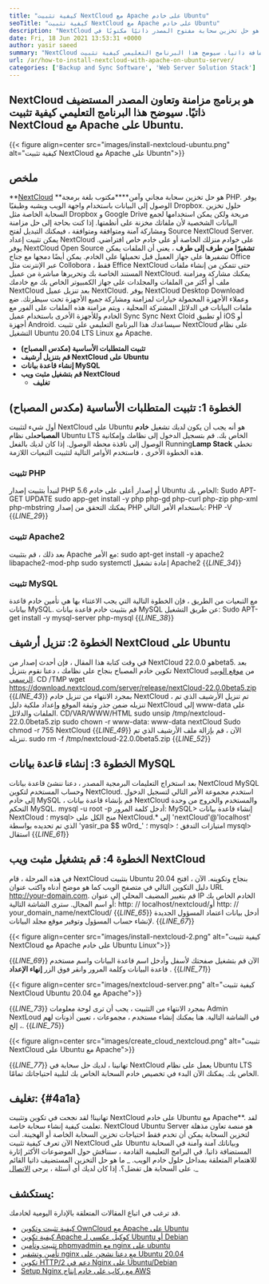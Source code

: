 ```yaml
---
title: "كيفية تثبيت NextCloud مع Apache على خادم Ubuntu" 
seoTitle: "كيفية تثبيت NextCloud مع Apache على خادم Ubuntu" 
description: "NextCloud هو حل تخزين سحابة مفتوح المصدر ذاتيًا مكتوبًا في PHP. ستظهر هذه المقالة كيفية تثبيت NextCloud مع Apache على Ubuntu." 
date: Fri, 18 Jun 2021 13:53:31 +0000
author: yasir saeed
summary: "NextCloud هو برنامج مزامنة وتعاون مصادر مفتوحة المستضافة ذاتيا. سيوضح هذا البرنامج التعليمي كيفية تثبيت NextCloud مع Apache على Ubuntu." 
url: /ar/how-to-install-nextcloud-with-apache-on-ubuntu-server/
categories: ['Backup and Sync Software', 'Web Server Solution Stack']
---
```


## NextCloud هو برنامج مزامنة وتعاون المصدر المستضيف ذاتيًا. سيوضح هذا البرنامج التعليمي كيفية تثبيت NextCloud مع Apache على Ubuntu.

{{< figure align=center src="images/install-nextcloud-ubuntu.png" alt="كيفية تثبيت NextCloud مع Apache على Ubuntn">}}


## **ملخص** 
**[NextCloud][1] **هو حل تخزين سحابة مجاني وآمن****مكتوب بلغة برمجة PHP. يوفر الوصول إلى البيانات باستخدام واجهة الويب ويشبه وظيفيًا Dropbox. حلول تخزين السحابة الخاصة مثل Dropbox و Google Drive مريحة ولكن يمكن استخدامها لجمع البيانات الشخصية لأن ملفاتك مخزنة على أنظمتها. إذا كنت بحاجة إلى حل مزامنة ومشاركة آمنة ومتوافقة ومتوافقة ، فيمكنك التبديل لفتح Source NextCloud Server. يمكن تثبيت إعداد NextCloud على خوادم منزلك الخاصة أو على خادم خاص افتراضي.
يوفر NextCloud Open Source **تشفيرًا من طرف إلى طرف** ، يعني أن الملفات يمكن تشفيرها على جهاز العميل قبل تحميلها على الخادم. يمكن أيضًا دمجها مع جناح Office عبر الإنترنت مثل Collobora ، فقط Effice NextCloud حتى تتمكن من إنشاء ملفات المستند الخاصة بك وتحريرها مباشرة من عميل NextCloud. يمكنك مشاركة ومزامنة ملف أو أكثر من الملفات والمجلدات على جهاز الكمبيوتر الخاص بك مع خادمك NextCloud بعد تنزيل عميل NextCloud. يوفر NextCloud Desktop Download وعملاء الأجهزة المحمولة خيارات لمزامنة ومشاركة جميع الأجهزة تحت سيطرتك. ضع ملفات البيانات في الدلائل المشتركة المحلية ، ويتم مزامنة هذه الملفات على الفور مع الخادم وللأجهزة الأخرى باستخدام عميل Sync Sync Next Cloid أو تطبيق iOS أو أجهزة Android.
سيساعدك هذا البرنامج التعليمي على تثبيت NextCloud على نظام التشغيل Ubuntu 20.04 LTS Linux مع Apache.
* **تثبيت المتطلبات الأساسية (مكدس المصباح)** 
* **قم بتنزيل أرشيف NextCloud على Ubuntu** 
* **إنشاء قاعدة بيانات MySQL** 
* **قم بتشغيل مثبت ويب NextCloud** 
  * **تغليف** 

## الخطوة 1: تثبيت المتطلبات الأساسية (مكدس المصباح)
أول شيء لتثبيت NextCloud على Ubuntu هو أنه يجب أن يكون لديك تشغيل **خادم المصباح**على نظام Ubuntu LTS الخاص بك. قم بتسجيل الدخول إلى نظامك وإمكانية الوصول إلى نافذة محطة الوصول. إذا كان لديك بالفعل Running**Lamp Stack** تخطي هذه الخطوة الأخرى ، فاستخدم الأوامر التالية لتثبيت التبعيات اللازمة.

### تثبيت PHP
لنبدأ بتثبيت إصدار PHP 5.6 أو إصدار أعلى على خادم Ubuntu الخاص بك:
Sudo APT-GET UPDATE
sudo app-get install -y php php-gd php-curl php-zip php-xml php-mbstring
يمكنك التحقق من إصدار PHP باستخدام الأمر التالي:
PHP -V
{{_LINE_29_}}

### تثبيت Apache2
بعد ذلك ، قم بتثبيت Apache مع الأمر:
sudo apt-get install -y apache2 libapache2-mod-php
sudo systemctl إعادة تشغيل Apache2
{{_LINE_34_}}

### تثبيت MySQL
مع التبعيات من الطريق ، فإن الخطوة التالية التي يجب الاعتناء بها هي تأمين خادم قاعدة بيانات MySQL. قم بتثبيت خادم قاعدة بيانات MySQL عن طريق التشغيل:
Sudo APT-get install -y mysql-server php-mysql
{{_LINE_38_}}

## الخطوة 2: تنزيل أرشيف NextCloud على Ubuntu
في وقت كتابة هذا المقال ، فإن أحدث إصدار من NextCloud هو 22.0.0beta5. بعد تكوين خادم المصباح بنجاح على نظامك ، دعنا نقوم بتنزيل NextCloud من [موقع الويب الرسمي][2].
CD /TMP
wget https://download.nextcloud.com/server/release/nextCloud-22.0.0beta5.zip
{{_LINE_43_}}
بمجرد الانتهاء من تنزيل خادم NextCloud ، تم تنزيل الأرشيف الذي تم تنزيله ضمن جذر وثيقة الموقع وإعداد ملكية دليل NextCloud إلى www-data على الملفات والدلائل.
CD/VAR/WWW/HTML
sudo unsip /tmp/nextcloud-22.0.0beta5.zip
sudo chown -r www-data: www-data nextCloud
Sudo chmod -r 755 NextCloud
{{_LINE_49_}}
الآن ، قم بإزالة ملف الأرشيف الذي تم تنزيله.
sudo rm -f /tmp/nextcloud-22.0.0beta5.zip
{{_LINE_52_}}

## الخطوة 3: إنشاء قاعدة بيانات MySQL
بعد استخراج التعليمات البرمجية المصدر ، دعنا ننشئ قاعدة بيانات NextCloud MySQL وحساب المستخدم لتكوين NextCloud. استخدم مجموعة الأمر التالي لتسجيل الدخول إلى خادم MySQL ، قم بإنشاء قاعدة بيانات NextCloud والمستخدم والخروج من وحدة التحكم MySQL.
mysql -u root -p
أدخل كلمة المرور:
MySQL> إنشاء قاعدة بيانات NextCloud ؛
mysql> منح الكل على NextCloud.* إلى 'nextCloud'@'localhost' الذي تم تحديده بواسطة 'yasir_pa $$ w0rd_' ؛
mysql> امتيازات التدفق ؛
mysql> استقال
{{_LINE_61_}}

## الخطوة 4: قم بتشغيل مثبت ويب NextCloud
في هذه المرحلة ، قام NextCloud بتثبيت Ubuntu 20.04 بنجاح وتكوينه. الآن ، افتح دليل التكوين التالي في متصفح الويب كما هو موضح أدناه واكتب عنوان URL http://your-domain.com. قم بتغيير المضيف المحلي إلى عنوان IP الخادم الخاص بك أو اسم المجال. سترى الشاشة التالية:
http: // localhost/nextcloud/أو http: // your_domain_name/nextCloud/
{{_LINE_65_}}
أدخل بيانات اعتماد المسؤول الجديدة لإنشاء حساب المسؤول وتوفير موقع مجلد البيانات.
{{_LINE_67_}}

{{< figure align=center src="images/install-nextcloud-2.png" alt="كيفية تثبيت NextCloud مع Apache على خادم Ubuntu Linux">}}

{{_LINE_69_}}
الآن قم بتشغيل صفحتك لأسفل وأدخل اسم قاعدة البيانات واسم مستخدم قاعدة البيانات وكلمة المرور وانقر فوق الزر **إنهاء الإعداد** .
{{_LINE_71_}}

{{< figure align=center src="images/nextcloud-server.png" alt="كيفية تثبيت NextCloud Ubuntu 20.04 مع Apache">}}

{{_LINE_73_}}
بمجرد الانتهاء من التثبيت ، يجب أن ترى لوحة معلومات Admin NextLoud في الشاشة التالية. هنا يمكنك إنشاء مستخدم ، مجموعات ، تعيين أذونات لهم ، إلخ.
{{_LINE_75_}}

{{< figure align=center src="images/create_cloud_nextcloud.png" alt="تثبيت NextCloud على Ubuntu مع Apache">}}

{{_LINE_77_}}
تهانينا ، لديك حل سحابة في NextCloud يعمل على نظام Ubuntu LTS الخاص بك. يمكنك الآن البدء في تخصيص خادم السحابة الخاص بك لتلبية احتياجاتك تمامًا.

## **تغليف:**  {#4a1a}

تهانينا! لقد نجحت في تكوين وتثبيت NextCloud على خادم Ubuntu مع Apache**. لقد تعلمت كيفية إنشاء سحابة خاصة. NextCloud Ubuntu Server هو منصة تعاون مذهلة لتخزين السحابة يمكن أن تخدم فقط احتياجات تخزين السحابة الخاصة أو الهجينة. أنت الآن تعرف كيفية تثبيت NextCloud على Ubuntu وبياناتك آمنة وآمنة في السحابة المستضافة ذاتيا. في البرامج التعليمية القادمة ، سنناقش حول الموضوعات الأكثر إثارة للاهتمام المتعلقة بمداخل حلول خادم الويب.
_ ما هو حل التخزين المستضيف ذاتيا القائم على السحابة هل تفضل؟. إذا كان لديك أي أسئلة ، يرجى [الاتصال][3] ._

## يستكشف:
قد ترغب في اتباع المقالات المتعلقة بالإدارة اليومية لخادمك.
  * [كيفية تثبيت وتكوين OwnCloud مع Apache على Ubuntu][4]
  * [كيفية تكوين Apache كوكيل عكسي لـ Ubuntu أو Debian][5]
  * [تثبيت وتأمين phpmyadmin مع nginx على ubuntu][6]
  * [تأمين وتشفير nginx مع دعنا نشحن على Ubuntu 20.04][7]
  * [تكوين HTTP/2 دعم في Nginx على Ubuntu/Debian][8]
  * [Setup Nginx مع ركاب على خادم إنتاج AWS][9]



[1]: https://nextcloud.com/
[2]: https://nextcloud.com/install/
[3]: mailto:yasir.saeed@aspose.com
[4]: https://blog.containerize.com/backup-and-sync-software/how-to-install-and-configure-owncloud-with-apache-on-ubuntu/
[5]: https://blog.containerize.com/web-server-solution-stack/how-to-configure-apache-as-a-reverse-proxy-for-ubuntudebian/
[6]: https://blog.containerize.com/web-server-solution-stack/how-to-install-and-secure-phpmyadmin-with-nginx-on-ubuntu/
[7]: https://blog.containerize.com/web-server-solution-stack/how-to-secure-nginx-with-letsencrypt-on-ubuntu-20-04/
[8]: https://blog.containerize.com/web-server-solution-stack/how-to-configure-http2-support-in-nginx-on-ubuntudebian/
[9]: https://blog.containerize.com/web-server-solution-stack/how-to-setup-nginx-with-passenger-on-aws-production-server/
